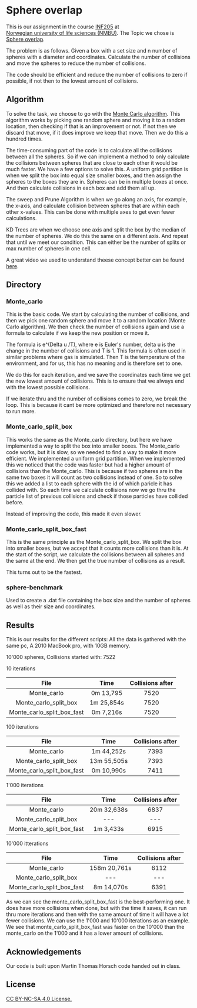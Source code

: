 
# Sphere overlap

This is our assignment in the course [INF205](https://www.nmbu.no/emne/INF205?studieaar=2022) at  
[Norwegian university of life sciences (NMBU)](https://www.nmbu.no). The Topic we chose is [Sphere overlap](https://home.bawue.de/~horsch/teaching/inf205/project/sphere-overlap.html). 

The problem is as follows. Given a box with a set size and n number of spheres with a diameter and coordinates. Calculate the number of collisions and move the spheres to reduce the number of collisions.

The code should be efficient and reduce the number of collisions to zero if possible, if not then to the lowest amount of collisions.

## Algorithm

To solve the task, we choose to go with the [Monte Carlo algorithm](https://en.wikipedia.org/wiki/Monte_Carlo_method). This algorithm works by picking one random sphere and moving it to a random location, then checking if that is an improvement or not. If not then we discard that move, if it does improve we keep that move. Then we do this a hundred times.


The time-consuming part of the code is to calculate all the collisions between all the spheres. So if we can implement a method to only calculate the collisions between spheres that are close to each other it would be much faster. We have a few options to solve this.
A uniform grid partition is when we split the box into equal size smaller boxes, and then assign the spheres to the boxes they are in. Spheres can be in multiple boxes at once. And then calculate collisions in each box and add them all up.

The sweep and Prune Algorithm is when we go along an axis, for example, the x-axis, and calculate collision between spheres that are within each other x-values. This can be done with multiple axes to get even fewer calculations. 

 KD Trees are when we choose one axis and split the box by the median of the number of spheres. We do this the same on a different axis. And repeat that until we meet our condition. This can either be the number of splits or max number of spheres in one cell.

A great video we used to understand theese concept better can be found [here](https://www.youtube.com/watch?v=eED4bSkYCB8).




## Directory

### Monte_carlo
This is the basic code. We start by calculating the number of collisions, and then we pick one random sphere and move it to a random location (Monte Carlo algorithm). We then check the number of collisions again and use a formula
to calculate if we keep the new position or move it. 

The formula is e^(Delta u /T), where e is Euler's number, delta u is the change in the number of collisions and T is 1. This formula is often used in similar problems where gas is simulated. Then T is the temperature of the environment, and for us, this has no meaning and is therefore set to one.

We do this for each iteration, and we save the coordinates each time we get the new lowest amount of collisions. This is to ensure that we always end with the lowest possible collisions. 

If we iterate thru and the number of collisions comes to zero, we break the loop. This is because it cant be more optimized and therefore not necessary to run more.

### Monte_carlo_split_box
This works the same as the Monte_carlo directory, but here we have implemented a way to split the box into smaller boxes. The  Monte_carlo code works, but it is slow, so we needed to find a way to make it more efficient. We implemented a uniform grid partition. When we implemented this we noticed that the code was faster but had a higher amount of collisions than the Monte_carlo. This is because if two spheres are in the same two boxes it will count as two collisions instead of one. So to solve this we added a list to each sphere with the id of which paricle it has collided with. So each time we calculate collisions now we go thru the particle list of previous collisions and check if those particles have collided before. 

Instead of improving the code, this made it even slower.


### Monte_carlo_split_box_fast
This is the same principle as the Monte_carlo_split_box. We split the box into smaller boxes, but we accept that it counts more collisions than it is. At the start of the script, we calculate the collisions between all spheres and the same at the end. We then get the true number of collisions as a result. 

This turns out to be the fastest.


### sphere-benchmark
Used to create a .dat file containing the box size and the number of spheres as well as their size and coordinates.



## Results

This is our results for the different scripts:
All the data is gathered with the same pc, 
A 2010 MacBook pro, with 10GB memory.

10'000 spheres, Collisions started with: 7522

10 iterations

|File        |Time           | Collisions after  |
|:---:|:-------------:|:-------------:|
|Monte_carlo| 0m 13,795   | 7520 |
|Monte_carlo_split_box| 1m 25,854s     | 7520  | 
|Monte_carlo_split_box_fast| 0m 7,216s   | 7520 | 


100 iterations

|File        |Time           | Collisions after  |
|:---:|:-------------:|:-------------:|
|Monte_carlo| 1m 44,252s    | 7393 |
|Monte_carlo_split_box| 13m 55,505s     | 7393  | 
|Monte_carlo_split_box_fast| 0m 10,990s   | 7411 |


1'000 iterations

|File        |Time           | Collisions after  |
|:---:|:-------------:|:-------------:|
|Monte_carlo| 20m 32,638s   | 6837 |
|Monte_carlo_split_box| ---     | ---  | 
|Monte_carlo_split_box_fast| 1m 3,433s | 6915 | 

10'000 itterations

|File        |Time           | Collisions after  |
|:---:|:-------------:|:-------------:|
|Monte_carlo| 158m 20,761s    | 6112 |
|Monte_carlo_split_box| ---    | ---  | 
|Monte_carlo_split_box_fast| 8m 14,070s  | 6391 |


As we can see the monte_carlo_split_box_fast is the best-performing one. It does have more collisions when done, but with the time it saves, it can run thru more iterations and then with the same amount of time it will have a lot fewer collisions. 
We can use the 1'000 and 10'000 iterations as an example. We see that monte_carlo_split_box_fast was faster on the 10'000 than the monte_carlo on the 1'000 and it has a lower amount of collisions.


## Acknowledgements
Our code is built upon Martin Thomas Horsch code handed out in class.


## License

[CC BY-NC-SA 4.0 License.](https://creativecommons.org/licenses/by-nc-sa/4.0/)

